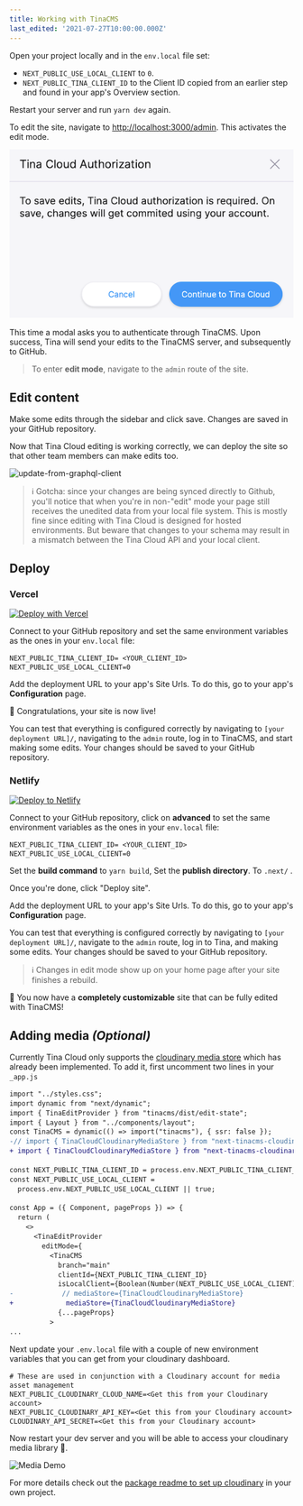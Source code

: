 ```yaml
---
title: Working with TinaCMS
last_edited: '2021-07-27T10:00:00.000Z'
---
```


Open your project locally and in the `env.local` file set:

- `NEXT_PUBLIC_USE_LOCAL_CLIENT` to `0`.
- `NEXT_PUBLIC_TINA_CLIENT_ID` to the Client ID copied from an earlier step and found in your app's Overview section.

Restart your server and run `yarn dev` again.

To edit the site, navigate to <a href="http://localhost:3000/admin" target="_blank">http://localhost:3000/admin</a>. This activates the edit mode.

![](https://raw.githubusercontent.com/tinacms/tina-cloud-starter/main/public/uploads/tina-cloud-authorization.png)

This time a modal asks you to authenticate through TinaCMS. Upon success, Tina will send your edits to the TinaCMS server, and subsequently to GitHub.

> To enter **edit mode**, navigate to the `admin` route of the site.

## Edit content

Make some edits through the sidebar and click save.
Changes are saved in your GitHub repository.

Now that Tina Cloud editing is working correctly, we can deploy the site so that other team members can make edits too.

![update-from-graphql-client](/img/update-from-graphql-client.jpg)

> ℹ️ Gotcha: since your changes are being synced directly to Github, you'll notice that when you're in non-"edit" mode your page still receives the unedited data from your local file system. This is mostly fine since editing with Tina Cloud is designed for hosted environments. But beware that changes to your schema may result in a mismatch between the Tina Cloud API and your local client.

## Deploy

### Vercel

[![Deploy with Vercel](https://vercel.com/button)](https://vercel.com/new/)

Connect to your GitHub repository and set the same environment variables as the ones in your `env.local` file:

```
NEXT_PUBLIC_TINA_CLIENT_ID= <YOUR_CLIENT_ID>
NEXT_PUBLIC_USE_LOCAL_CLIENT=0
```

Add the deployment URL to your app's Site Urls. To do this, go to your app's **Configuration** page.

🎉 Congratulations, your site is now live!

You can test that everything is configured correctly by navigating to `[your deployment URL]/`, navigating to the `admin` route,
log in to TinaCMS, and start making some edits. Your changes should be saved to your GitHub repository.

### Netlify

[![Deploy to Netlify](https://www.netlify.com/img/deploy/button.svg)](https://app.netlify.com/start/)

Connect to your GitHub repository, click on **advanced** to set the same environment variables as the ones in your `env.local` file:

```
NEXT_PUBLIC_TINA_CLIENT_ID= <YOUR_CLIENT_ID>
NEXT_PUBLIC_USE_LOCAL_CLIENT=0
```

Set the **build command** to `yarn build`,
Set the **publish directory**. To `.next/` .

Once you're done, click "Deploy site".

Add the deployment URL to your app's Site Urls. To do this, go to your app's **Configuration** page.

You can test that everything is configured correctly by navigating to `[your deployment URL]/`, navigate to the `admin` route,
log in to Tina, and making some edits. Your changes should be saved to your GitHub repository.

> ℹ️ Changes in edit mode show up on your home page after your site finishes a rebuild.

🎉 You now have a **completely customizable** site that can be fully edited with TinaCMS!

## Adding media _(Optional)_

Currently Tina Cloud only supports the <a href="https://github.com/tinacms/tinacms/tree/main/packages/next-tinacms-cloudinary" target="_blank">cloudinary media store</a> which has already been implemented. To add it, first uncomment two lines in your `_app.js`

```diff
import "../styles.css";
import dynamic from "next/dynamic";
import { TinaEditProvider } from "tinacms/dist/edit-state";
import { Layout } from "../components/layout";
const TinaCMS = dynamic(() => import("tinacms"), { ssr: false });
-// import { TinaCloudCloudinaryMediaStore } from "next-tinacms-cloudinary";
+ import { TinaCloudCloudinaryMediaStore } from "next-tinacms-cloudinary";

const NEXT_PUBLIC_TINA_CLIENT_ID = process.env.NEXT_PUBLIC_TINA_CLIENT_ID;
const NEXT_PUBLIC_USE_LOCAL_CLIENT =
  process.env.NEXT_PUBLIC_USE_LOCAL_CLIENT || true;

const App = ({ Component, pageProps }) => {
  return (
    <>
      <TinaEditProvider
        editMode={
          <TinaCMS
            branch="main"
            clientId={NEXT_PUBLIC_TINA_CLIENT_ID}
            isLocalClient={Boolean(Number(NEXT_PUBLIC_USE_LOCAL_CLIENT))}
-            // mediaStore={TinaCloudCloudinaryMediaStore}
+             mediaStore={TinaCloudCloudinaryMediaStore}
            {...pageProps}
          >
...
```

Next update your `.env.local` file with a couple of new environment variables that you can get from your cloudinary dashboard.

```env
# These are used in conjunction with a Cloudinary account for media asset management
NEXT_PUBLIC_CLOUDINARY_CLOUD_NAME=<Get this from your Cloudinary account>
NEXT_PUBLIC_CLOUDINARY_API_KEY=<Get this from your Cloudinary account>
CLOUDINARY_API_SECRET=<Get this from your Cloudinary account>
```

Now restart your dev server and you will be able to access your cloudinary media library 🤩.

![Media Demo](/img/tina-starter/Media_video.gif)

For more details check out the <a href="https://github.com/tinacms/tinacms/tree/main/packages/next-tinacms-cloudinary" target="_blank">package readme to set up cloudinary</a> in your own project.
